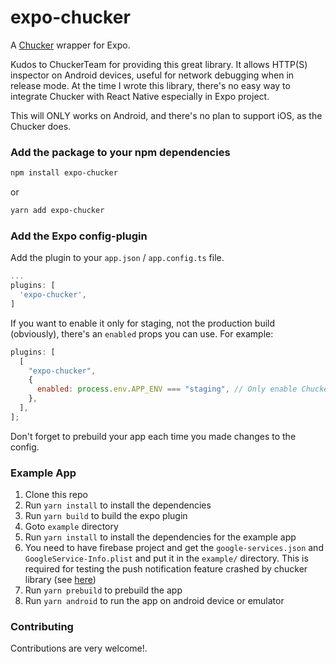 # expo-chucker

A [Chucker](https://github.com/ChuckerTeam/chucker) wrapper for Expo.

Kudos to ChuckerTeam for providing this great library. It allows HTTP(S) inspector on Android devices, useful for network debugging when in release mode. At the time I wrote this library, there's no easy way to integrate Chucker with React Native especially in Expo project.

This will ONLY works on Android, and there's no plan to support iOS, as the Chucker does.

### Add the package to your npm dependencies

```bash
npm install expo-chucker

```

or

```bash
yarn add expo-chucker

```

### Add the Expo config-plugin

Add the plugin to your `app.json` / `app.config.ts` file.

```js
...
plugins: [
  'expo-chucker',
]

```

If you want to enable it only for staging, not the production build (obviously), there's an `enabled` props you can use. For example:

```js
plugins: [
  [
    "expo-chucker",
    {
      enabled: process.env.APP_ENV === "staging", // Only enable Chucker on staging environment
    },
  ],
];
```

Don't forget to prebuild your app each time you made changes to the config.

### Example App

1. Clone this repo
2. Run `yarn install` to install the dependencies
3. Run `yarn build` to build the expo plugin
4. Goto `example` directory
5. Run `yarn install` to install the dependencies for the example app
6. You need to have firebase project and get the `google-services.json` and `GoogleService-Info.plist` and put it in the `example/` directory. This is required for testing the push notification feature crashed by chucker library (see [here](https://github.com/ChuckerTeam/chucker/issues/1077))
7. Run `yarn prebuild` to prebuild the app
8. Run `yarn android` to run the app on android device or emulator

### Contributing

Contributions are very welcome!.
